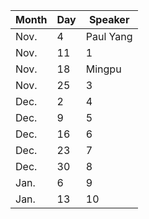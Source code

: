 Month | Day|  Speaker
------|----|--------------
Nov.  |  4 |  Paul Yang
Nov.  | 11 |  1
Nov.  | 18 |  Mingpu
Nov.  | 25 |  3
Dec.  |  2 |  4
Dec.  |  9 |  5
Dec.  | 16 |  6
Dec.  | 23 |  7
Dec.  | 30 |  8
Jan.  |  6 |  9
Jan.  | 13 |  10

